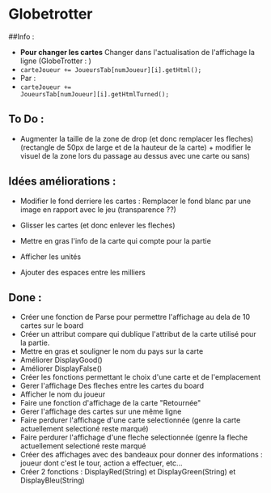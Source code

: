 # Globetrotter

##Info :

* **Pour changer les cartes** Changer dans l'actualisation de l'affichage la ligne (GlobeTrotter : )
 * <code>carteJoueur += JoueursTab[numJoueur][i].getHtml();</code>
* Par :
 * <code>carteJoueur += JoueursTab[numJoueur][i].getHtmlTurned();</code>

## To Do :
* Augmenter la taille de la zone de drop (et donc remplacer les fleches) (rectangle de 50px de large et de la hauteur de la carte) + modifier le visuel de la zone lors du passage au dessus avec une carte ou sans)

## Idées améliorations :
* Modifier le fond derriere les cartes : Remplacer le fond blanc par une image en rapport avec le jeu (transparence ??)

* Glisser les cartes (et donc enlever les fleches)
* Mettre en gras l'info de la carte qui compte pour la partie
* Afficher les unités
* Ajouter des espaces entre les milliers

## Done :
* Créer une fonction de Parse pour permettre l'affichage au dela de 10 cartes sur le board
* Créer un attribut compare qui dublique l'attribut de la carte utilisé pour la partie.
* Mettre en gras et souligner le nom du pays sur la carte
* Améliorer DisplayGood()
* Améliorer DisplayFalse()
* Créer les fonctions permettant le choix d'une carte et de l'emplacement
* Gerer l'affichage Des fleches entre les cartes du board
* Afficher le nom du joueur 
* Faire une fonction d'affichage de la carte "Retournée"
* Gerer l'affichage des cartes sur une même ligne
* Faire perdurer l'affichage d'une carte selectionnée (genre la carte actuellement selectioné reste marqué)
* Faire perdurer l'affichage d'une fleche selectionnée (genre la fleche actuellement selectioné reste marqué
* Créer des affichages avec des bandeaux pour donner des informations : joueur dont c'est le tour, action a effectuer, etc...
 * Créer 2 fonctions : DisplayRed(String) et DisplayGreen(String) et DisplayBleu(String)

